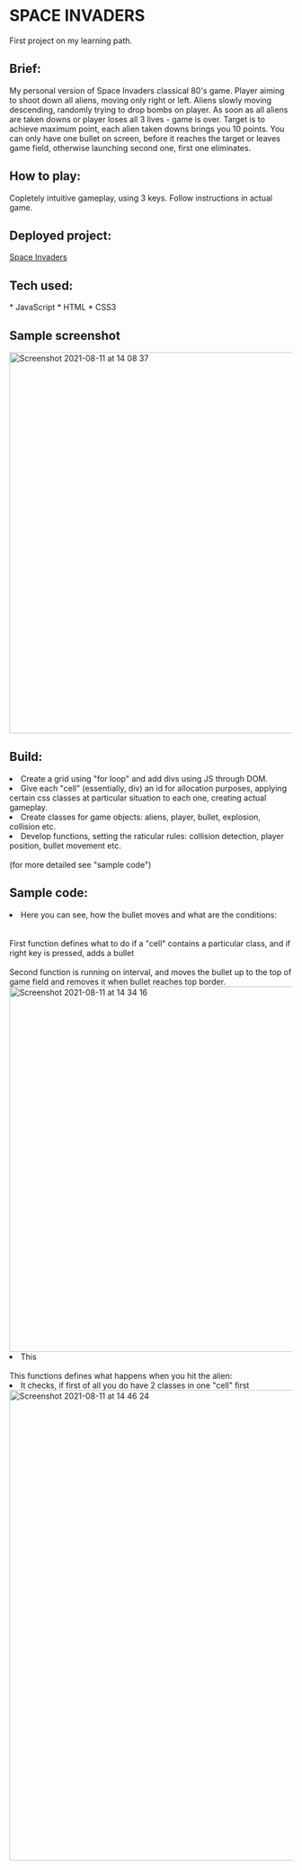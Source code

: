 # SPACE INVADERS
First project on my learning path.

<h2>Brief:</h2>
My personal version of Space Invaders classical 80's game. Player aiming to shoot down all aliens, moving only right or left. Aliens slowly moving descending, randomly trying to drop bombs on player. As soon as all aliens are taken downs or player loses all 3 lives - game is over. Target is to achieve maximum point, each alien taken downs brings you 10 points. You can only have one bullet on screen, before it reaches the target or leaves game field, otherwise launching second one, first one eliminates.

<h2>How to play:</h2>
Copletely intuitive gameplay, using 3 keys. Follow instructions in actual game.

<h2>Deployed project:</h2>
<a href="https://taraskiricenko.github.io/Project-1/">Space Invaders</a>

<h2>Tech used:</h2>
* JavaScript
* HTML
* CSS3

<h2>Sample screenshot</h2>
<img width="678" alt="Screenshot 2021-08-11 at 14 08 37" src="https://user-images.githubusercontent.com/81250034/129019683-2485fda7-d442-4a88-b1dc-919b2bef0872.png">

<h2>Build:</h2>
<li>Create a grid using "for loop" and add divs using JS through DOM.</li>
<li>Give each "cell" (essentially, div) an id for allocation purposes, applying certain css classes at particular situation to each one, creating actual gameplay.</li>
<li>Create classes for game objects: aliens, player, bullet, explosion, collision etc.</li>
<li>Develop functions, setting the raticular rules: collision detection, player position, bullet movement etc.</li>
<br>
(for more detailed see "sample code")
    
<h2>Sample code:</h2>
<li>Here you can see, how the bullet moves and what are the conditions:</li>
<br>
<br>
First function defines what to do if a "cell" contains a particular class, and if right key is pressed, adds a bullet
<br>
<br>
Second function is running on interval, and moves the bullet up to the top of game field and removes it when bullet reaches top border.
<img width="650" alt="Screenshot 2021-08-11 at 14 34 16" src="https://user-images.githubusercontent.com/81250034/129022002-e2b971bb-f0b6-46b3-bea9-0d6df0625ee4.png">
<br>
<li>This</li>
<br>
This functions defines what happens when you hit the alien:
<li>It checks, if first of all you do have 2 classes in one "cell" first</li>
<img width="837" alt="Screenshot 2021-08-11 at 14 46 24" src="https://user-images.githubusercontent.com/81250034/129023587-104ed98f-9275-4f46-b0fc-597c0a68edcb.png">
    

